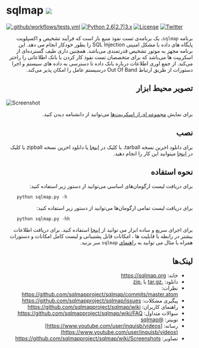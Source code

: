 # sqlmap ![](https://i.imgur.com/fe85aVR.png)

[![.github/workflows/tests.yml](https://github.com/sqlmapproject/sqlmap/actions/workflows/tests.yml/badge.svg)](https://github.com/sqlmapproject/sqlmap/actions/workflows/tests.yml) [![Python 2.6|2.7|3.x](https://img.shields.io/badge/python-2.6|2.7|3.x-yellow.svg)](https://www.python.org/) [![License](https://img.shields.io/badge/license-GPLv2-red.svg)](https://raw.githubusercontent.com/sqlmapproject/sqlmap/master/LICENSE) [![Twitter](https://img.shields.io/badge/twitter-@sqlmap-blue.svg)](https://twitter.com/sqlmap)


<div dir=rtl>



برنامه `sqlmap`، یک برنامه‌ی تست نفوذ منبع باز است که فرآیند تشخیص و اکسپلویت پایگاه های داده با مشکل امنیتی SQL
Injection را بطور خودکار انجام می دهد. این برنامه مجهز به موتور تشخیص قدرتمندی می‌باشد. همچنین داری طیف گسترده‌ای از
اسکریپت ها می‌باشد که برای متخصصان تست نفوذ کار کردن با بانک اطلاعاتی را راحتر می‌کند. از جمع اوری اطلاعات درباره بانک
داده تا دسترسی به داده های سیستم و اجرا دستورات از طریق ارتباط Out Of Band درسیستم عامل را امکان پذیر می‌کند.


تصویر محیط ابزار
----


<div dir=ltr>



![Screenshot](https://raw.github.com/wiki/sqlmapproject/sqlmap/images/sqlmap_screenshot.png)


<div dir=rtl>

برای نمایش [مجموعه ای از اسکریپت‌ها](https://github.com/sqlmapproject/sqlmap/wiki/Screenshots) می‌توانید از دانشنامه
دیدن کنید.


نصب
----

برای دانلود اخرین نسخه tarball، با کلیک در [اینجا](https://github.com/sqlmapproject/sqlmap/tarball/master) یا دانلود
اخرین نسخه zipball با کلیک در [اینجا](https://github.com/sqlmapproject/sqlmap/zipball/master) میتوانید این کار را انجام
دهید.


نحوه استفاده
----


برای دریافت لیست ارگومان‌های اساسی می‌توانید از دستور زیر استفاده کنید:



<div dir=ltr>

```
    python sqlmap.py -h
```

<div dir=rtl>


برای دریافت لیست تمامی ارگومان‌ها می‌توانید از دستور زیر استفاده کنید:

<div dir=ltr>

```
    python sqlmap.py -hh
```

<div dir=rtl>


برای اجرای سریع و ساده ابزار می توانید از [اینجا](https://asciinema.org/a/46601) استفاده کنید. برای دریافت اطلاعات بیشتر
در رابطه با قابلیت ها ، امکانات قابل پشتیبانی و لیست کامل امکانات و دستورات همراه با مثال می‌ توانید
به [راهنمای](https://github.com/sqlmapproject/sqlmap/wiki/Usage) `sqlmap` سر بزنید.


لینک‌ها
----

* خانه: https://sqlmap.org
* دانلود: [.tar.gz](https://github.com/sqlmapproject/sqlmap/tarball/master)
  یا [.zip](https://github.com/sqlmapproject/sqlmap/zipball/master)
* نظرات: https://github.com/sqlmapproject/sqlmap/commits/master.atom
* پیگیری مشکلات: https://github.com/sqlmapproject/sqlmap/issues
* راهنمای کاربران: https://github.com/sqlmapproject/sqlmap/wiki
* سوالات متداول: https://github.com/sqlmapproject/sqlmap/wiki/FAQ
* توییتر: [@sqlmap](https://twitter.com/sqlmap)
* رسانه: [https://www.youtube.com/user/inquisb/videos](https://www.youtube.com/user/inquisb/videos)
* تصاویر: https://github.com/sqlmapproject/sqlmap/wiki/Screenshots
